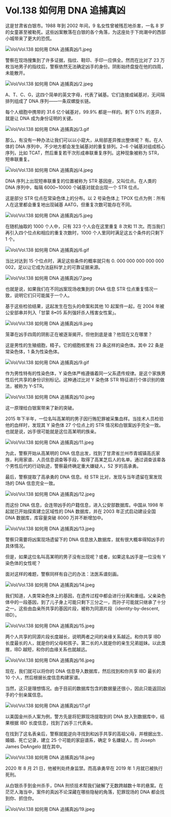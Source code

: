 # Vol.138 如何用 DNA 追捕真凶

这是甘肃省白银市。1988 年到 2002 年间，9 名女性曾被残忍地杀害，一名 8 岁的女童甚至被勒死。这些凶案散落在白银的各个角落，为这座处于下岗潮中的西部小城带来了更大的恐慌。

![Vol/Vol.138 如何用 DNA 追捕真凶/1.jpeg](https://cdn.jsdelivr.net/gh/ipaperclip-icu/static/image/文字稿/Vol/Vol.138%20如何用%20DNA%20追捕真凶/1.jpeg)

警察在现场搜集到了许多证据，指纹、鞋印、手印一应俱全。然而在比对了 23 万枚当地男子的指纹后，警察依然无法确定凶手的身份。阴影始终盘旋在他的四周，未能散开。

![Vol/Vol.138 如何用 DNA 追捕真凶/2.jpeg](https://cdn.jsdelivr.net/gh/ipaperclip-icu/static/image/文字稿/Vol/Vol.138%20如何用%20DNA%20追捕真凶/2.jpeg)

A、T、C、G，这四个简单的英文字母，代表了碱基。它们连接成碱基对，无间隔排列组成了 DNA 序列——一条双螺旋长链。

每个人细胞中携带的 31.6 亿个碱基对，99.9% 都是一样的。剩下 0.1% 的差异，就是让 DNA 成为身份证明的关键。

![Vol/Vol.138 如何用 DNA 追捕真凶/3.gif](https://cdn.jsdelivr.net/gh/ipaperclip-icu/static/image/文字稿/Vol/Vol.138%20如何用%20DNA%20追捕真凶/3.gif)

那么，有没有一种办法让我们可以以小窥大，从局部差异推出整体呢？ 有。在人体的 DNA 序列中，不少地方都会发生碱基对的重复排列。2\~6 个碱基对组成核心序列，比如 TCAT，然后重复若干次形成串联重复序列。这种现象被称为 STR，短串联重复。

![Vol/Vol.138 如何用 DNA 追捕真凶/4.jpeg](https://cdn.jsdelivr.net/gh/ipaperclip-icu/static/image/文字稿/Vol/Vol.138%20如何用%20DNA%20追捕真凶/4.jpeg)

DNA 序列上出现短串联重复的位置被称为 STR 基因座，又叫位点。在人类的 DNA 序列中，每隔 6000\~10000 个碱基对就会出现一个 STR 位点。

这是部分 STR 位点在常染色体上的分布。以 2 号染色体上 TPOX 位点为例：所有人在这里都会重复地出现碱基 AATG，但重复次数可能存在不同。

![Vol/Vol.138 如何用 DNA 追捕真凶/5.jpeg](https://cdn.jsdelivr.net/gh/ipaperclip-icu/static/image/文字稿/Vol/Vol.138%20如何用%20DNA%20追捕真凶/5.jpeg)

在随机抽取的 1000 个人中，只有 323 个人会在这里重复 8 次和 11 次。而当我们再引入四个位点和相应的重复次数时，1000 个人里同时满足这五个条件的只剩下 1 个。

![Vol/Vol.138 如何用 DNA 追捕真凶/6.gif](https://cdn.jsdelivr.net/gh/ipaperclip-icu/static/image/文字稿/Vol/Vol.138%20如何用%20DNA%20追捕真凶/6.gif)

当比对达到 15 个位点时，满足这些条件的概率就只有 0. 000 000 000 000 000 002，足以让它成为法庭科学上的可靠证据来源。

![Vol/Vol.138 如何用 DNA 追捕真凶/7.jpeg](https://cdn.jsdelivr.net/gh/ipaperclip-icu/static/image/文字稿/Vol/Vol.138%20如何用%20DNA%20追捕真凶/7.jpeg)

也就是说，如果我们在不同凶案现场收集到的 DNA 信息 STR 位点重复情况一致，说明它们只可能属于一个人。

基于这些检验结果，这起发生在包头的命案和其他 10 起案件一起，在 2004 年被公安部串并列入「甘蒙 8•05 系列强奸杀人残害女性案」。

![Vol/Vol.138 如何用 DNA 追捕真凶/8.jpeg](https://cdn.jsdelivr.net/gh/ipaperclip-icu/static/image/文字稿/Vol/Vol.138%20如何用%20DNA%20追捕真凶/8.jpeg)

笼罩在凶手四周的阴影正在被逐渐揭开。但他到底是谁？他现在又在哪里？

这是男性的生殖细胞，精子。它的细胞核里有 23 条这样的染色体。其中 22 条是常染色体，1 条为性染色体。

![Vol/Vol.138 如何用 DNA 追捕真凶/9.gif](https://cdn.jsdelivr.net/gh/ipaperclip-icu/static/image/文字稿/Vol/Vol.138%20如何用%20DNA%20追捕真凶/9.gif)

作为男性特有的性染色体，Y 染色体严格遵循着同一父系遗传规律。是这个家族男性后代共享的身份识别标记。这种通过比对 Y 染色体 STR 特征进行个体识别的做法，被称为 Y-STR。

![Vol/Vol.138 如何用 DNA 追捕真凶/10.jpeg](https://cdn.jsdelivr.net/gh/ipaperclip-icu/static/image/文字稿/Vol/Vol.138%20如何用%20DNA%20追捕真凶/10.jpeg)

这一原理给白银案带来了新的突破。

2015 年下半年，一位名叫高某明的男子因行贿犯罪被采集血样。当技术人员检验他的血样时，发现其 Y 染色体 27 个位点上的 STR 情况和白银案凶手完全一致。也就是说，凶手很可能就是这位高某明的族亲。

![Vol/Vol.138 如何用 DNA 追捕真凶/11.jpeg](https://cdn.jsdelivr.net/gh/ipaperclip-icu/static/image/文字稿/Vol/Vol.138%20如何用%20DNA%20追捕真凶/11.jpeg)

为此，警察开始从高某明的 DNA 信息出发，找到了甘肃省兰州市青城镇高氏家族，利用家谱、人员信息调查等手段，取得了高某芝后人的名单。通过调查该辈各个男性后代的行动轨迹，警察最终确定重大嫌疑人，52 岁的高承勇。

最后，警察提取了高承勇的 DNA 信息。经 STR 比对，发现与当年遗留在案发现场的 DNA 信息完全一致。

![Vol/Vol.138 如何用 DNA 追捕真凶/12.jpeg](https://cdn.jsdelivr.net/gh/ipaperclip-icu/static/image/文字稿/Vol/Vol.138%20如何用%20DNA%20追捕真凶/12.jpeg)

而这份 DNA 信息，会连带凶手的户籍信息，进入公安部数据库。中国从 1998 年起就已开始探索建立区域性的 DNA 数据库，并在 2003 年正式启动建设全国 DNA 数据库，库容量突破 8000 万并不断增加中。

![Vol/Vol.138 如何用 DNA 追捕真凶/13.jpeg](https://cdn.jsdelivr.net/gh/ipaperclip-icu/static/image/文字稿/Vol/Vol.138%20如何用%20DNA%20追捕真凶/13.jpeg)

警察只需要将凶案现场遗留下的 DNA 信息放入数据库，就有很大概率得知凶手的具体情况。

但是，如果这位名叫高某明的男子没有出现呢？或者，如果这名凶手是一位没有 Y 染色体的女性呢？

面对这样的难题，警察同样有自己的办法：法医系谱刻画。

![Vol/Vol.138 如何用 DNA 追捕真凶/14.jpeg](https://cdn.jsdelivr.net/gh/ipaperclip-icu/static/image/文字稿/Vol/Vol.138%20如何用%20DNA%20追捕真凶/14.jpeg)

我们知道，人类常染色体上的基因，在遗传过程中都会进行分离和重组。父亲染色体中的一段基因，到了儿子身上可能只剩下三分之一，而孙子可能就只继承了十分之一。这些由血亲所共享的基因片段，被称为同源片段（identity-by-descent, IBD）。

![Vol/Vol.138 如何用 DNA 追捕真凶/15.jpeg](https://cdn.jsdelivr.net/gh/ipaperclip-icu/static/image/文字稿/Vol/Vol.138%20如何用%20DNA%20追捕真凶/15.jpeg)

两个人共享的同源片段长度越长，说明两者之间的亲缘关系越近。和你共享 IBD 长度最长的人，就是你的父母和孩子。第二长的人就是你的亲生兄弟姐妹。以此类推，IBD 越短，和你的血缘关系也就越远。

![Vol/Vol.138 如何用 DNA 追捕真凶/16.jpeg](https://cdn.jsdelivr.net/gh/ipaperclip-icu/static/image/文字稿/Vol/Vol.138%20如何用%20DNA%20追捕真凶/16.jpeg)

现在，我们就可以将你的 DNA 信息导入数据库，然后找到和你共享 IBD 最长的 10 个人，然后根据长度信息构建家谱。

当然，这只是理想情况。由于目前的数据库包含的数据量还很小，因此只能返回凶手的个别亲属信息。

![Vol/Vol.138 如何用 DNA 追捕真凶/17.gif](https://cdn.jsdelivr.net/gh/ipaperclip-icu/static/image/文字稿/Vol/Vol.138%20如何用%20DNA%20追捕真凶/17.gif)

以美国金州杀人案为例，警方先是将犯罪现场提取到的 DNA 放入到数据库中，结果根据 IBD 长度信息，找到了凶手三代表亲。

在找到了这名表亲后，警察就能逆向寻找到和凶手共享的高祖父母，并根据出生、婚姻、死亡记录，建立 25 个可能的家庭谱系，确定 9 名嫌疑人，而 Joseph James DeAngelo 就在其中。

![Vol/Vol.138 如何用 DNA 追捕真凶/18.jpeg](https://cdn.jsdelivr.net/gh/ipaperclip-icu/static/image/文字稿/Vol/Vol.138%20如何用%20DNA%20追捕真凶/18.jpeg)

2020 年 8 月 21 日，他被判处终身监禁。而高承勇早在 2019 年 1 月就已被执行死刑。

从白银杀手到金州杀手，DNA 刑侦技术帮我们破解了无数跨越数十年的悬案。在茫茫人海当中，案件的真凶不论深藏在哪些隐秘的角落，犯罪现场的 DNA 都会找到你、抓住你。

![Vol/Vol.138 如何用 DNA 追捕真凶/19.jpeg](https://cdn.jsdelivr.net/gh/ipaperclip-icu/static/image/文字稿/Vol/Vol.138%20如何用%20DNA%20追捕真凶/19.jpeg)

[^1]: 张振华. (2019). 白银案实录.

[^2]: 刘雁军. (2020). 法庭科学DNA数据库的运用与规制.

[^3]: 侯一平. (2001). 法医常染色体STR分型.

[^4]: 刘京, 季安全, & 王桂强, 等. (2019). 法医系谱分析研究进展.

[^5]: Ellen, M G. Cece, M. Steven, L A. (2019). Genetic genealogy for cold case and active investigations.

[^6]: Erlich, Y. Shor, T. & Carmi, S. (2018). Identity inference of genomic data using long-range familial searches.

